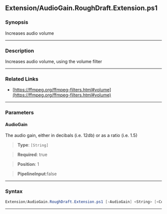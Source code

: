 
Extension/AudioGain.RoughDraft.Extension.ps1
--------------------------------------------
### Synopsis
Increases audio volume

---
### Description

Increases audio volume, using the volume filter

---
### Related Links
* [https://ffmpeg.org/ffmpeg-filters.html#volume](https://ffmpeg.org/ffmpeg-filters.html#volume)



---
### Parameters
#### **AudioGain**

The audio gain, either in decibals (i.e. 12db) or as a ratio (i.e. 1.5)



> **Type**: ```[String]```

> **Required**: true

> **Position**: 1

> **PipelineInput**:false



---
### Syntax
```PowerShell
Extension/AudioGain.RoughDraft.Extension.ps1 [-AudioGain] <String> [<CommonParameters>]
```
---



